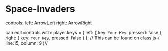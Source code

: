 # Space-Invaders

controls: 
  left: ArrowLeft
  right: ArrowRight
  
can edit controls with:
  player.keys = {
    left: {
      key: `Your Key`.
      pressed: false
    },
    right: {
      key: `Your Key`,
      pressed: false
    }
  };
// This can be found on class.js-( line:15, column: 9 )//

